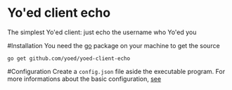 Yo'ed client echo
================

The simplest Yo'ed client: just echo the username who Yo'ed you

#Installation
You need the [go](http://golang.org) package on your machine to get the source

`go get github.com/yoed/yoed-client-echo`

#Configuration
Create a `config.json` file aside the executable program.
For more informations about the basic configuration, [see](https://github.com/yoed/yoed-client-interface#yoed-client-interface)

